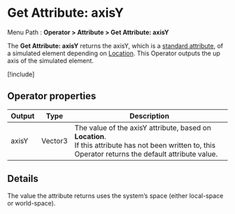 # Get Attribute: axisY

Menu Path : **Operator > Attribute > Get Attribute: axisY**

The **Get Attribute: axisY** returns the axisY, which is a [standard attribute](Reference-Attributes.md), of a simulated element depending on [Location](Attributes.md#attribute-locations). This Operator outputs the up axis of the simulated element.

[!include[](Snippets/Operator-GetAttributeOperatorSettings.md)]

## Operator properties

| **Output** | **Type** | **Description**                                              |
| ---------- | -------- | ------------------------------------------------------------ |
| axisY      | Vector3  | The value of the axisY attribute, based on **Location**.<br/>If this attribute has not been written to, this Operator returns the default attribute value. |

## Details

The value the attribute returns uses the system’s space (either local-space or world-space).
